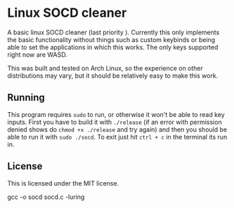 # Linux SOCD cleaner
A basic linux SOCD cleaner (last priority ).
Currently this only implements the basic functionality without things such as custom keybinds or 
being able to set the applications in which this works. The only keys supported right now are WASD.

This was built and tested on Arch Linux, so the experience on other distributions may vary, but it should be
relatively easy to make this work.

## Running
This program requires `sudo` to run, or otherwise it won't be able to read key inputs.
First you have to build it with `./release` (if an error with permission denied shows do `chmod +x ./release` and try again) and
then you should be able to run it with `sudo ./socd`. To exit just hit `ctrl + c` in the terminal its run in.


## License
This is licensed under the MIT license.


gcc -o socd socd.c -luring
